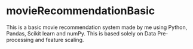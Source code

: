 # movieRecommendationBasic
This is a basic movie recommendation system made by me using Python, Pandas, Scikit learn and numPy. This is based solely on Data Pre-processing and feature scaling.
